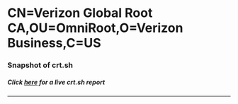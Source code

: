 # CN=Verizon Global Root CA,OU=OmniRoot,O=Verizon Business,C=US
### Snapshot of crt.sh
##### Click [here](https://crt.sh/?q=Serial_05EA) for a live crt.sh report

---
